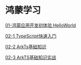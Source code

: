 # 鸿蒙学习

[01-鸿蒙应用开发初体验 HelloWorld](https://github.com/Thor-jelly/StudyHm/blob/main/01-HelloWorld/%E9%B8%BF%E8%92%99%E5%BA%94%E7%94%A8%E5%BC%80%E5%8F%91%E5%88%9D%E4%BD%93%E9%AA%8C%20HelloWorld.md)  

[02-1 TypeScript快速入门](https://github.com/Thor-jelly/StudyHm/blob/main/02-ArkTs/02-2%20ArkTs%E5%9F%BA%E7%A1%80%E7%9F%A5%E8%AF%86.md)

[02-2 ArkTs基础知识](https://github.com/Thor-jelly/StudyHm/blob/main/02-ArkTs/02-3%20ArkTs%E5%AE%9E%E6%88%98.md)

[02-3 ArkTS基础知识实战](https://github.com/Thor-jelly/StudyHm/blob/main/02-ArkTs/02-3%20ArkTs%E5%AE%9E%E6%88%98.md)
